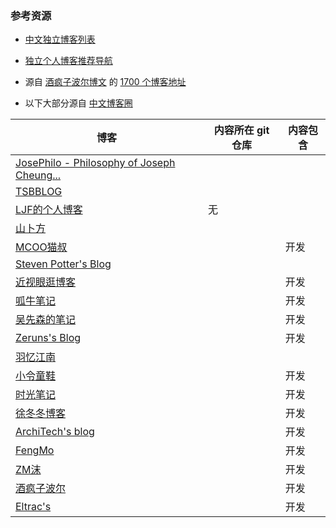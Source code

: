 
### 参考资源

- [中文独立博客列表](https://github.com/timqian/chinese-independent-blogs)
- [独立个人博客推荐导航](https://github.com/shidenggui/bloghub)
- 源自 [酒疯子波尔博文](https://blog.jfz.xyz/post-203.html) 的 [1700 个博客地址](1700博客地址.txt)

- 以下大部分源自 [中文博客圈](https://blog.huhexian.com/)

| 博客 | 内容所在 git 仓库 | 内容包含
| ------------- | ------------- | ------------- |
| [JosePhilo - Philosophy of Joseph Cheung...](https://josephilo.com/)
| [TSBBLOG](https://tsb2blog.com/)
| [LJF的个人博客](https://ljf.com/) | 无 |
| [山卜方](https://novcu.com/)
| [MCOO猫叔](https://mcoo.cc/) | | 开发
| [Steven Potter's Blog](http://stevenpotter.cn/)
| [近视眼逛博客](https://ditou.org/) || 开发
| [呱牛笔记](https://it3q.com/) || 开发
| [吴先森的笔记](https://www.wunote.cn/) || 开发
| [Zeruns's Blog](https://blog.zeruns.tech/) | | 开发
| [羽忆江南](https://yyjn.org/)
| [小令童鞋](https://www.zeekling.cn/) || 开发
| [时光笔记](https://www.ttext.cn/) || 开发
| [徐冬冬博客](http://www.kobegigi.com/) || 开发
| [ArchiTech's blog](https://arch1tech.com/) || 开发
| [FengMo](https://mo66.cn/) || 开发
| [ZM沫](https://zmmio.com/) || 开发
| [酒疯子波尔](https://blog.jfz.xyz/) || 开发
| [Eltrac's](https://blog.guhub.cn/) || 开发
